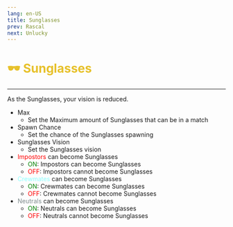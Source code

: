 ```yaml
---
lang: en-US
title: Sunglasses
prev: Rascal
next: Unlucky
---
```


# <font color="#e7c12b">🕶️ Sunglasses</font> <Badge text="Harmful" type="tip" vertical="middle"/>
---

As the Sunglasses, your vision is reduced.
* Max
  * Set the Maximum amount of Sunglasses that can be in a match
* Spawn Chance
  * Set the chance of the Sunglasses spawning
* Sunglasses Vision
  * Set the Sunglasses vision
* <font color=red>Impostors</font> can become Sunglasses
  * <font color=green>ON</font>: Impostors can become Sunglasses
  * <font color=red>OFF</font>: Impostors cannot become Sunglasses
* <font color=#8cffff>Crewmates</font> can become Sunglasses
  * <font color=green>ON</font>: Crewmates can become Sunglasses
  * <font color=red>OFF</font>: Crewmates cannot become Sunglasses
* <font color=#7f8c8d>Neutrals</font> can become Sunglasses
  * <font color=green>ON</font>: Neutrals can become Sunglasses
  * <font color=red>OFF</font>: Neutrals cannot become Sunglasses